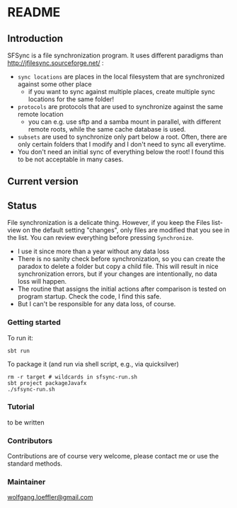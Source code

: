 # README #

## Introduction ##

SFSync is a file synchronization program. It uses different paradigms than http://jfilesync.sourceforge.net/ :

* `sync locations` are places in the local filesystem that are synchronized against some other place
    * if you want to sync against multiple places, create multiple sync locations for the same folder!
* `protocols` are protocols that are used to synchronize against the same remote location
    * you can e.g. use sftp and a samba mount in parallel, with different remote roots, while the same cache database is used.
* `subsets` are used to synchronize only part below a root. Often, there are only certain folders that I modify and I don't need to sync all everytime.
* You don't need an initial sync of everything below the root! I found this to be not acceptable in many cases.

## Current version ##

## Status ##
File synchronization is a delicate thing. However, if you keep the Files list-view on the default setting "changes", only files are modified that you see in the list. You can review everything before pressing `Synchronize`.

* I use it since more than a year without any data loss
* There is no sanity check before synchronization, so you can create the paradox to delete a folder but copy a child file. This will result in nice synchronization errors, but if your changes are intentionally, no data loss will happen.
* The routine that assigns the initial actions after comparison is tested on program startup. Check the code, I find this safe.
* But I can't be responsible for any data loss, of course.

### Getting started ###

To run it: 

	sbt run

To package it (and run via shell script, e.g., via quicksilver)

	rm -r target # wildcards in sfsync-run.sh
	sbt project packageJavafx
	./sfsync-run.sh

### Tutorial ###
to be written

### Contributors ###

Contributions are of course very welcome, please contact me or use the standard methods.

### Maintainer ###

wolfgang.loeffler@gmail.com